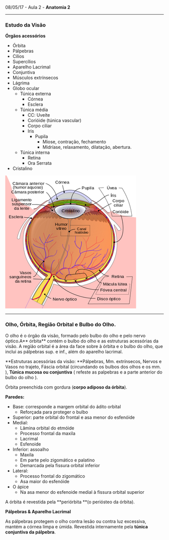 08/05/17 - Aula 2 - **Anatomia 2**

---

### Estudo da Visão

**Órgãos acessórios**

* Órbita
* Pálpebras
* Cílios
* Supercílios
* Aparelho Lacrimal
* Conjuntiva
* Músculos extrínsecos
* Lágrima
* Globo ocular
  * Túnica externa
    * Córnea
    * Esclera
  * Túnica média 
    * CC: Uveíte
    * Corióide \(túnica vascular\)
    * Corpo ciliar
    * Iris
      * Pupila
        * Miose, contração, fechamento
        * Midríase, relaxamento, dilatação, abertura.
  * Túnica interna
    * Retina
    * Ora Serrata
* Cristalino

![](/assets/Schematic_diagram_of_the_human_eye_pt.svg.png)

---

### Olho, Órbita, Região Orbital e Bulbo do Olho.

O olho é o órgão da visão, formado pelo bulbo do olho e pelo nervo óptico.A** órbita** contém o bulbo do olho e as estruturas acessórias da visão. A região orbital é a área da face sobre à órbita e o bulbo do olho, que inclui as pálpebras sup. e inf., além do aparelho lacrimal.

**Estruturas acessórias da visão: **Pálpebras, Mm. extrínsecos, Nervos e Vasos no trajeto, Fáscia orbital \(circundando os bulbos dos olhos e os mm. \), **Túnica mucosa ou conjuntiva** \( refeste as palpebras e a parte anterior do bulbo do olho \).

Órbita preenchida com gordura \(**corpo adiposo da órbita**\).

**Paredes:**

* Base: corresponde a margem orbital do ádito orbital
  * Reforçada para proteger o bulbo
* Superior: parte orbital do frontal e asa menor do esfenóide
* Medial:
  * Lâmina orbital do etmóide
  * Processo frontal da maxila
  * Lacrimal
  * Esfenoide
* Inferior: assoalho
  * Maxila
  * Em parte pelo zigomático e palatino
  * Demarcada pela fissura orbital inferior
* Lateral:
  * Processo frontal do zigomático
  * Asa maior do esfenóide
* O ápice
  * Na asa menor do esfenoide medial à fissura orbital superior

A órbita é revestida pela **periórbita **\(o periósteo da órbita\).

**Pálpebras & Aparelho Lacrimal**

As pálpebras protegem o olho contra lesão ou contra luz excessiva, mantém a córnea limpa e úmida. Revestida internamente pela **túnica conjuntiva da pálpebra**. 

